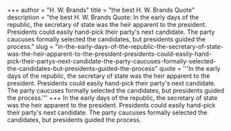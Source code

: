 +++
author = "H. W. Brands"
title = "the best H. W. Brands Quote"
description = "the best H. W. Brands Quote: In the early days of the republic, the secretary of state was the heir apparent to the president. Presidents could easily hand-pick their party's next candidate. The party caucuses formally selected the candidates, but presidents guided the process."
slug = "in-the-early-days-of-the-republic-the-secretary-of-state-was-the-heir-apparent-to-the-president-presidents-could-easily-hand-pick-their-partys-next-candidate-the-party-caucuses-formally-selected-the-candidates-but-presidents-guided-the-process"
quote = '''In the early days of the republic, the secretary of state was the heir apparent to the president. Presidents could easily hand-pick their party's next candidate. The party caucuses formally selected the candidates, but presidents guided the process.'''
+++
In the early days of the republic, the secretary of state was the heir apparent to the president. Presidents could easily hand-pick their party's next candidate. The party caucuses formally selected the candidates, but presidents guided the process.
